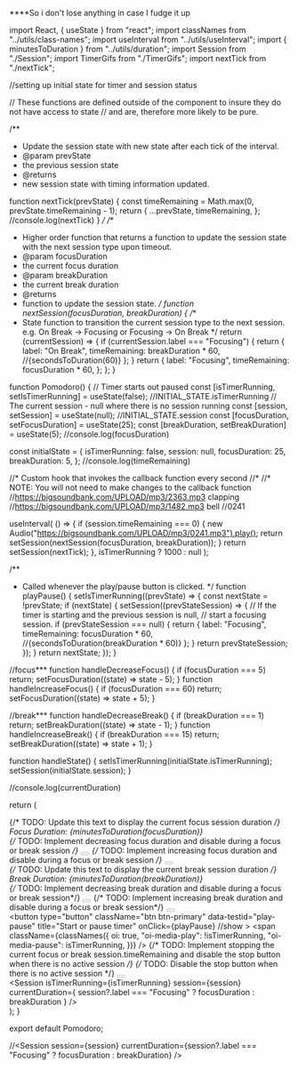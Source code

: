 ****So i don't lose anything in case I fudge it up

import React, { useState } from "react";
import classNames from "../utils/class-names";
import useInterval from "../utils/useInterval";
import { minutesToDuration } from "../utils/duration";
import Session from "./Session";
import TimerGifs from "./TimerGifs";
import nextTick from "./nextTick";

//setting up initial state for timer and session status

// These functions are defined outside of the component to insure they do not have access to state
// and are, therefore more likely to be pure.

/**
 * Update the session state with new state after each tick of the interval.
 * @param prevState
 *  the previous session state
 * @returns
 *  new session state with timing information updated.
 
function nextTick(prevState) {
  const timeRemaining = Math.max(0, prevState.timeRemaining - 1);
  return {
    ...prevState,
    timeRemaining,
  };
  //console.log(nextTick)
} */
/**
 * Higher order function that returns a function to update the session state with the next session type upon timeout.
 * @param focusDuration
 *    the current focus duration
 * @param breakDuration
 *    the current break duration
 * @returns
 *  function to update the session state.
 */
function nextSession(focusDuration, breakDuration) {
  /**
   * State function to transition the current session type to the next session. e.g. On Break -> Focusing or Focusing -> On Break
   */
  return (currentSession) => {
    if (currentSession.label === "Focusing") {
      return {
        label: "On Break",
        timeRemaining: breakDuration * 60, //{secondsToDuration(60)}
      };
    }
    return {
      label: "Focusing",
      timeRemaining: focusDuration * 60,
    };
  };
}

function Pomodoro() {
  // Timer starts out paused
  const [isTimerRunning, setIsTimerRunning] = useState(false); //INITIAL_STATE.isTimerRunning
  // The current session - null where there is no session running
  const [session, setSession] = useState(null); //INITIAL_STATE.session
  const [focusDuration, setFocusDuration] = useState(25);
  const [breakDuration, setBreakDuration] = useState(5);
  //console.log(focusDuration)

  const initialState = {
    isTimerRunning: false,
    session: null,
    focusDuration: 25,
    breakDuration: 5,
  };
  //console.log(timeRemaining)

  //* Custom hook that invokes the callback function every second
  //*
  //* NOTE: You will not need to make changes to the callback function
//https://bigsoundbank.com/UPLOAD/mp3/2363.mp3 clapping
//https://bigsoundbank.com/UPLOAD/mp3/1482.mp3 bell
//0241

  useInterval(
    () => {
      if (session.timeRemaining === 0) {
        new Audio("https://bigsoundbank.com/UPLOAD/mp3/0241.mp3").play();
        return setSession(nextSession(focusDuration, breakDuration));
      }
      return setSession(nextTick);
    },
    isTimerRunning ? 1000 : null
  );

  /**
   * Called whenever the play/pause button is clicked.
   */
  function playPause() {
    setIsTimerRunning((prevState) => {
      const nextState = !prevState;
      if (nextState) {
        setSession((prevStateSession) => {
          // If the timer is starting and the previous session is null,
          // start a focusing session.
          if (prevStateSession === null) {
            return {
              label: "Focusing",
              timeRemaining: focusDuration * 60, //{secondsToDuration(breakDuration * 60)}
            };
          }
          return prevStateSession;
        });
      }
      return nextState;
    });
  }

  //focus***
  function handleDecreaseFocus() {
    if (focusDuration === 5) return;
    setFocusDuration((state) => state - 5);
  }
  function handleIncreaseFocus() {
    if (focusDuration === 60) return;
    setFocusDuration((state) => state + 5);
  }

  //break***
  function handleDecreaseBreak() {
    if (breakDuration === 1) return;
    setBreakDuration((state) => state - 1);
  }
  function handleIncreaseBreak() {
    if (breakDuration === 15) return;
    setBreakDuration((state) => state + 1);
  }

  function handleState() {
    setIsTimerRunning(initialState.isTimerRunning);
    setSession(initialState.session);
  }

  //console.log(currentDuration)

  return (
    <div className="pomodoro">
      <div className="row">
        <div className="col">
          <div className="input-group input-group-lg mb-2">
            <span className="input-group-text" data-testid="duration-focus">
              {/* TODO: Update this text to display the current focus session duration */}
              Focus Duration: {minutesToDuration(focusDuration)}
            </span>
            <div className="input-group-append">
              {/* TODO: Implement decreasing focus duration and disable during a focus or break session */}
              <button
                type="button"
                className="btn btn-secondary"
                data-testid="decrease-focus"
                onClick={handleDecreaseFocus}
                disabled={session}
              >
                <span className="oi oi-minus" />
              </button>
              {/* TODO: Implement increasing focus duration  and disable during a focus or break session */}
              <button
                type="button"
                className="btn btn-secondary"
                data-testid="increase-focus"
                onClick={handleIncreaseFocus}
                disabled={session}
              >
                <span className="oi oi-plus" />
              </button>
            </div>
          </div>
        </div>
        <div className="col">
          <div className="float-right">
            <div className="input-group input-group-lg mb-2">
              <span className="input-group-text" data-testid="duration-break">
                {/* TODO: Update this text to display the current break session duration */}
                Break Duration: {minutesToDuration(breakDuration)}
              </span>
              <div className="input-group-append">
                {/* TODO: Implement decreasing break duration and disable during a focus or break session*/}
                <button
                  type="button"
                  className="btn btn-secondary"
                  data-testid="decrease-break"
                  onClick={handleDecreaseBreak}
                  disabled={session}
                >
                  <span className="oi oi-minus" />
                </button>
                {/* TODO: Implement increasing break duration and disable during a focus or break session*/}
                <button
                  type="button"
                  className="btn btn-secondary"
                  data-testid="increase-break"
                  onClick={handleIncreaseBreak}
                  disabled={session}
                >
                  <span className="oi oi-plus" />
                </button>
              </div>
            </div>
          </div>
        </div>
      </div>
      <div className="row">
        <div className="col">
          <div
            className="btn-group btn-group-lg mb-2"
            role="group"
            aria-label="Timer controls"
          >
            <button
              type="button"
              className="btn btn-primary"
              data-testid="play-pause"
              title="Start or pause timer"
              onClick={playPause}
              //show
            >
              <span
                className={classNames({
                  oi: true,
                  "oi-media-play": !isTimerRunning,
                  "oi-media-pause": isTimerRunning,
                })}
              />
            </button>
            {/* TODO: Implement stopping the current focus or break session.timeRemaining and disable the stop button when there is no active session */}
            {/* TODO: Disable the stop button when there is no active session */}
            <button
              type="button"
              className="btn btn-secondary"
              data-testid="stop"
              title="Stop the session"
              disabled={!session}
              onClick={handleState}
            >
              <span className="oi oi-media-stop" />
            </button>
          </div>
        </div>
      </div>
      <Session
        isTimerRunning={isTimerRunning}
        session={session}
        currentDuration={
          session?.label === "Focusing" ? focusDuration : breakDuration
        }
      />
      <TimerGifs
        label={session?.label}
      />
      <nextTick />
    </div>
  );
}

export default Pomodoro;

//<Session session={session} currentDuration={session?.label === "Focusing" ? focusDuration : breakDuration} />